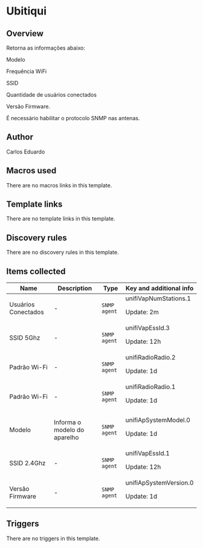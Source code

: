 # Ubitiqui

## Overview

Retorna as informações abaixo:


Modelo


Frequência WiFi


SSID


Quantidade de usuários conectados


Versão Firmware.


 


É necessário habilitar o protocolo SNMP nas antenas.



## Author

Carlos Eduardo

## Macros used

There are no macros links in this template.

## Template links

There are no template links in this template.

## Discovery rules

There are no discovery rules in this template.

## Items collected

|Name|Description|Type|Key and additional info|
|----|-----------|----|----|
|Usuários Conectados|<p>-</p>|`SNMP agent`|unifiVapNumStations.1<p>Update: 2m</p>|
|SSID 5Ghz|<p>-</p>|`SNMP agent`|unifiVapEssId.3<p>Update: 12h</p>|
|Padrão Wi-Fi|<p>-</p>|`SNMP agent`|unifiRadioRadio.2<p>Update: 1d</p>|
|Padrão Wi-Fi|<p>-</p>|`SNMP agent`|unifiRadioRadio.1<p>Update: 1d</p>|
|Modelo|<p>Informa o modelo do aparelho</p>|`SNMP agent`|unifiApSystemModel.0<p>Update: 1d</p>|
|SSID 2.4Ghz|<p>-</p>|`SNMP agent`|unifiVapEssId.1<p>Update: 12h</p>|
|Versão Firmware|<p>-</p>|`SNMP agent`|unifiApSystemVersion.0<p>Update: 1d</p>|


## Triggers

There are no triggers in this template.

